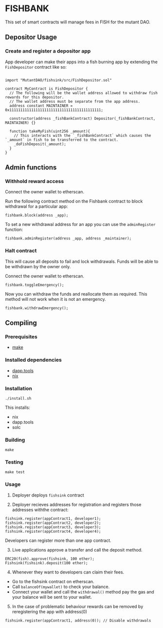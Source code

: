 # FISHBANK

This set of smart contracts will manage fees in FISH for the mutant DAO.  

## Depositor Usage

### Create and register a depositor app

App developer can make their apps into a fish burning app by extending the `FishDepositor` contract like so:

```solidity

import "MutantDAO/fishsink/src/FishDepositor.sol"

contract MyContract is FishDepositor {
  // The following will be the wallet address allowed to withdraw fish rewards for this depositor.
  // The wallet address must be separate from the app address.
  address constant MAINTAINER = 0x111111111111111111111111111111111111111111; 

  constructor(address _fishBankContract) Depositor(_fishBankContract, MAINTAINER) {}

  function takeMyFish(uint256 _amount){
    // This interacts with the `_fishBankContract` which causes the `_amount` in fish to be transferred to the contract.
    _doFishDeposit(_amount);
  }
}

```

## Admin functions

### Withhold reward access

Connect the owner wallet to etherscan.

Run the following contract method on the Fishbank contract to block withdrawal for a particular app:

```solidity
fishbank.block(address _app);
```

To set a new withdrawal address for an app you can use the `adminRegister` function:

```solidity
fishbank.adminRegister(address _app, address _maintainer);
```

### Halt contract

This will cause all deposits to fail and lock withdrawals. Funds will be able to be withdrawn by the owner only.


Connect the owner wallet to etherscan.


```solidity
fishbank.toggleEmergency();
```

Now you can withdraw the funds and reallocate them as required. This method will not work when it is not an emergency.

```solidity
fishbank.withdrawEmergency();
```


## Compiling

### Prerequisites

- [make](https://www.gnu.org/software/make/)

### Installed dependencies

- [dapp.tools](https://github.com/dapphub/dapptools)
- [nix](https://nixos.org)

### Installation

```
./install.sh
```

This installs:

- nix
- dapp.tools
- solc

### Building

```
make
```

### Testing

```
make test
```



### Usage

1. Deployer deploys `fishsink` contract

2. Deployer recieves addresses for registration and registers those addresses withthe contract:

```solidity
fishsink.register(appContract1, developer1);
fishsink.register(appContract2, developer2);
fishsink.register(appContract3, developer3);
fishsink.register(appContract4, developer4);
```

Developers can register more than one app contract.

3. Live applications approve a transfer and call the deposit method.

```solidity
ERC20(fish).approve(fishsink, 100 ether);
Fishsink(fishsink).deposit(100 ether);
```

4. Whenever they want to developers can claim their fees.

- Go to the fishsink contract on etherscan.
- Call `balanceOf(mywallet)` to check your balance.
- Connect your wallet and call the `withdrawal()` method pay the gas and your balance will be sent to your wallet.

5. In the case of problematic behaviour rewards can be removed by reregistering the app with address(0)

```solidity
fishsink.register(appContract1, address(0)); // Disable withdrawals
```
